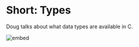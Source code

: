 # Short: Types

Doug talks about what data types are available in C.

![embed](https://video.cs50.io/Fc9htmvVZ9U)
